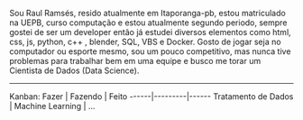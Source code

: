 Sou Raul Ramsés, resido atualmente em Itaporanga-pb, estou matriculado na UEPB, curso computação e estou atualmente segundo periodo, sempre gostei de ser um developer então já estudei diversos elementos como html, css, js, python, c++ , blender, SQL, VBS e Docker. Gosto de jogar seja no computador ou esporte mesmo, sou um pouco competitivo, mas nunca tive problemas para trabalhar bem em uma equipe e busco me torar um Cientista de Dados (Data Science).

-------------------------------------

Kanban:
    Fazer | Fazendo | Feito
    ------|---------|------
    Tratamento de Dados | Machine Learning | ...
